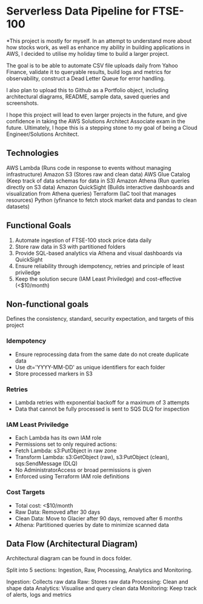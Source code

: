 # Serverless Data Pipeline for FTSE-100
*This project is mostly for myself. In an attempt to understand more about how stocks work, as well as enhance my ability in building applications in AWS, I decided to utilise my holiday time to build a larger project. 

The goal is to be able to automate CSV file uploads daily from Yahoo Finance, validate it to queryable results, build logs and metrics for observability, construct a Dead Letter Queue for error handling. 

I also plan to upload this to Github as a Portfolio object, including architectural diagrams, README, sample data, saved queries and screenshots. 

I hope this project will lead to even larger projects in the future, and give confidence in taking the AWS Solutions Architect Associate exam in the future. Ultimately, I hope this is a stepping stone to my goal of being a Cloud Engineer/Solutions Architect. 

## Technologies
AWS Lambda (Runs code in response to events without managing infrastructure)
Amazon S3 (Stores raw and clean data)
AWS Glue Catalog (Keep track of data schemas for data in S3)
Amazon Athena (Run queries directly on S3 data)
Amazon QuickSight (Builds interactive dashboards and visualization from Athena queries)
Terraform (IaC tool that manages resources)
Python (yfinance to fetch stock market data and pandas to clean datasets) 

## Functional Goals
1. Automate ingestion of FTSE-100 stock price data daily
2. Store raw data in S3 with partitioned folders
3. Provide SQL-based analytics via Athena and visual dashboards via QuickSight
4. Ensure reliability through idempotency, retries and principle of least priviledge
5. Keep the solution secure (IAM Least Priviledge) and cost-effective (<$10/month)

## Non-functional goals 
Defines the consistency, standard, security expectation, and targets of this project

### Idempotency
- Ensure reprocessing data from the same date do not create duplicate data
- Use dt='YYYY-MM-DD' as unique identifiers for each folder
- Store processed markers in S3

### Retries
- Lambda retries with exponential backoff for a maximum of 3 attempts
- Data that cannot be fully processed is sent to SQS DLQ for inspection

### IAM Least Priviledge
- Each Lambda has its own IAM role
- Permissions set to only required actions:
-   Fetch Lambda: s3:PutObject in raw zone
-   Transform Lambda: s3:GetObject (raw), s3:PutObject (clean), sqs:SendMessage (DLQ)
- No AdministratorAccess or broad permissions is given
- Enforced using Terraform IAM role definitions

### Cost Targets
- Total cost: <$10/month
- Raw Data: Removed after 30 days
- Clean Data: Move to Glacier after 90 days, removed after 6 months
- Athena: Partitioned queries by date to minimize scanned data

## Data Flow (Architectural Diagram)

Architectural diagram can be found in docs folder.

Split into 5 sections: Ingestion, Raw, Processing, Analytics and Monitoring.

Ingestion: Collects raw data
Raw: Stores raw data
Processing: Clean and shape data
Analytics: Visualise and query clean data
Monitoring: Keep track of alerts, logs and metrics

